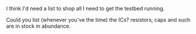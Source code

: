 I think I'd need a list to shop all I need to get the testbed running.

Could you list (whenever you've the time) the ICs? resistors, caps and such are in stock in abundance.
